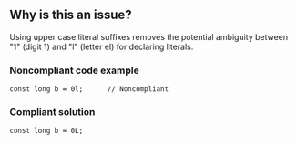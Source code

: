 ## Why is this an issue?

Using upper case literal suffixes removes the potential ambiguity between "1" (digit 1) and "l" (letter el) for declaring literals.

### Noncompliant code example

    const long b = 0l;      // Noncompliant

### Compliant solution

    const long b = 0L;